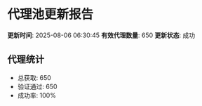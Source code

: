 # 代理池更新报告

**更新时间**: 2025-08-06 06:30:45
**有效代理数量**: 650
**更新状态**:  成功

## 代理统计
- 总获取: 650
- 验证通过: 650
- 成功率: 100%
